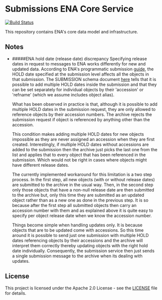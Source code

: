 # Submissions ENA Core Service

[![Build Status](https://travis-ci.org/EMBL-EBI-SUBS/subs-ena-core-service.svg?branch=master)](https://travis-ci.org/EMBL-EBI-SUBS/subs-ena-core-service)

This repository contains ENA's core data model and infrastructure.

## Notes

- #####ENA hold date (release date) discrepancy
    Specifying release dates in request to messages to ENA works differently for new and updated data. According to
    ENA's programmatic submission [guide](https://ena-docs.readthedocs.io/en/latest/submit/general-guide/programmatic.html#submission-xml-submit-studies-with-release-date),
    the HOLD date specified at the submission level affects all the objects in that submission. The SUBMISSION schema
    document [here](https://ena-docs.readthedocs.io/en/latest/submit/general-guide/programmatic.html#types-of-xml)
    tells that it is possible to add multiple HOLD dates inside the submission and that they can be set separately
    for individual objects by their 'accession' or 'refname' (which we assume includes object alias).  
    
    What has been observed in practice is that, although it is possible to add multiple HOLD dates in the submission request, they
    are only allowed to reference objects by their accession numbers. The archive rejects the submission request
    if object is referenced by anything other than the accession.  
    
    This condition makes adding multiple HOLD dates for new objects impossible as they are never assigned an accession
    when they are first created. Interestingly, if multiple HOLD dates without accessions are added to the submission then the archive
    just picks the last one from the list and applies that to every object that has been referenced in the submission. Which
    would not be right in cases where objects might have different release dates.
    
    The currently implemented workaround for this limitation is a two step process. In the first step, all new objects
    (with or without release dates) are submitted to the archive in the usual way. Then, in the second step only those
    objects that have a non-null release date are then submitted to the archive but, only this time they are submitted
    as an updated object rather than as a new one as done in the previous step. It is so because after the first step
    all submitted objects then carry an accession number with them and as explained above it is quite easy to specify
    per object release date when we know the accession number.
    
    Things become simple when handling updates only. It is because objects that are to be updated come with accessions.
    So this time around it is possible to send just one submission with multiple HOLD dates referencing objects by their accessions
    and the archive will interpret them correctly thereby updating objects with the right hold date individually.
    Consequently, the submission service then just sends a single submission message to the archive when its dealing with updates.

## License
This project is licensed under the Apache 2.0 License - see the [LICENSE](LICENSE.md) file for details.
